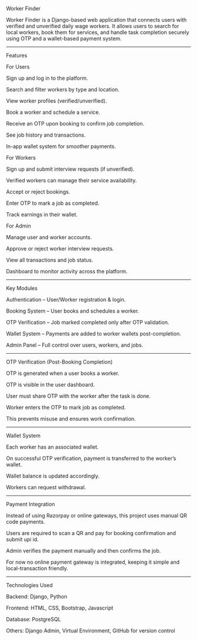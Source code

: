 Worker Finder

Worker Finder is a Django-based web application that connects users with verified and unverified daily wage workers. It allows users to search for local workers, book them for services, and handle task completion securely using OTP and a wallet-based payment system.


---

Features

For Users

Sign up and log in to the platform.

Search and filter workers by type and location.

View worker profiles (verified/unverified).

Book a worker and schedule a service.

Receive an OTP upon booking to confirm job completion.

See job history and transactions.

In-app wallet system for smoother payments.


For Workers

Sign up and submit interview requests (if unverified).

Verified workers can manage their service availability.

Accept or reject bookings.

Enter OTP to mark a job as completed.

Track earnings in their wallet.


For Admin

Manage user and worker accounts.

Approve or reject worker interview requests.

View all transactions and job status.

Dashboard to monitor activity across the platform.



---

Key Modules

Authentication – User/Worker registration & login.

Booking System – User books and schedules a worker.

OTP Verification – Job marked completed only after OTP validation.

Wallet System – Payments are added to worker wallets post-completion.

Admin Panel – Full control over users, workers, and jobs.



---

OTP Verification (Post-Booking Completion)

OTP is generated when a user books a worker.

OTP is visible in the user dashboard.

User must share OTP with the worker after the task is done.

Worker enters the OTP to mark job as completed.

This prevents misuse and ensures work confirmation.



---

Wallet System

Each worker has an associated wallet.

On successful OTP verification, payment is transferred to the worker’s wallet.

Wallet balance is updated accordingly.

Workers can request withdrawal.



---

Payment Integration

Instead of using Razorpay or online gateways, this project uses manual QR code payments.

Users are required to scan a QR and pay for booking confirmation and submit upi id.

Admin verifies the payment manually and then confirms the job.

For now no online payment gateway is integrated, keeping it simple and local-transaction friendly.



---

Technologies Used

Backend: Django, Python

Frontend: HTML, CSS, Bootstrap, Javascript

Database: PostgreSQL 

Others: Django Admin, Virtual Environment, GitHub for version control
